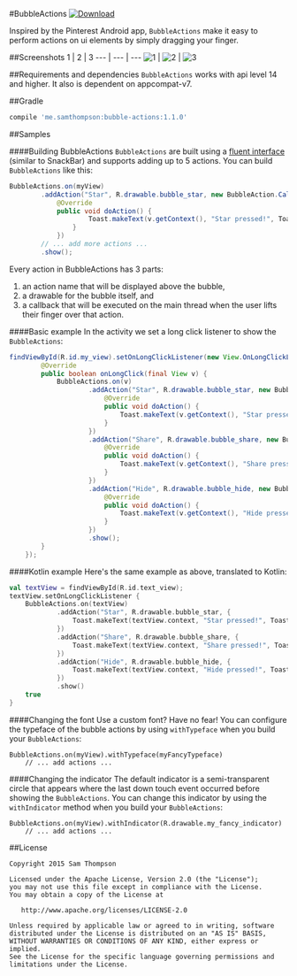 #BubbleActions [ ![Download](https://api.bintray.com/packages/samthompson/maven/bubble-actions/images/download.svg) ](https://bintray.com/samthompson/maven/bubble-actions/_latestVersion) 

Inspired by the Pinterest Android app, `BubbleActions` make it easy to perform actions 
on ui elements by simply dragging your finger.

##Screenshots
1 | 2 | 3
--- | --- | --- 
![1](http://i.imgur.com/jbI6Bay.gif) | ![2](http://i.imgur.com/YEtNBmn.gif)  | ![3](http://i.imgur.com/BKllyFY.gif)


##Requirements and dependencies
`BubbleActions` works with api level 14 and higher. It also is dependent on appcompat-v7.


##Gradle
```groovy
compile 'me.samthompson:bubble-actions:1.1.0'
```


##Samples

####Building BubbleActions
`BubbleActions` are built using a [fluent interface](https://en.wikipedia.org/wiki/Fluent_interface) 
(similar to SnackBar) and supports adding up to 5 actions. You can build `BubbleActions` like this:
```java
BubbleActions.on(myView)
        .addAction("Star", R.drawable.bubble_star, new BubbleAction.Callback() {
            @Override
            public void doAction() {
                    Toast.makeText(v.getContext(), "Star pressed!", Toast.LENGTH_SHORT).show();
                }
            })
        // ... add more actions ...
        .show();
```
Every action in BubbleActions has 3 parts:

1. an action name that will be displayed above the bubble,
2. a drawable for the bubble itself, and
3. a callback that will be executed on the main thread when the user lifts their finger over that action.

####Basic example
In the activity we set a long click listener to show the `BubbleActions`:
```java
findViewById(R.id.my_view).setOnLongClickListener(new View.OnLongClickListener() {
        @Override
        public boolean onLongClick(final View v) {
            BubbleActions.on(v)
                    .addAction("Star", R.drawable.bubble_star, new BubbleActions.Callback() {
                        @Override
                        public void doAction() {
                            Toast.makeText(v.getContext(), "Star pressed!", Toast.LENGTH_SHORT).show();
                        }
                    })
                    .addAction("Share", R.drawable.bubble_share, new BubbleActions.Callback() {
                        @Override
                        public void doAction() {
                            Toast.makeText(v.getContext(), "Share pressed!", Toast.LENGTH_SHORT).show();
                        }
                    })
                    .addAction("Hide", R.drawable.bubble_hide, new BubbleActions.Callback() {
                        @Override
                        public void doAction() {
                            Toast.makeText(v.getContext(), "Hide pressed!", Toast.LENGTH_SHORT).show();
                        }
                    })
                    .show();
        }
    });
```

####Kotlin example
Here's the same example as above, translated to Kotlin:
```kotlin
val textView = findViewById(R.id.text_view);
textView.setOnLongClickListener {
    BubbleActions.on(textView)
            .addAction("Star", R.drawable.bubble_star, {
                Toast.makeText(textView.context, "Star pressed!", Toast.LENGTH_SHORT).show()
            })
            .addAction("Share", R.drawable.bubble_share, {
                Toast.makeText(textView.context, "Share pressed!", Toast.LENGTH_SHORT).show()
            })
            .addAction("Hide", R.drawable.bubble_hide, {
                Toast.makeText(textView.context, "Hide pressed!", Toast.LENGTH_SHORT).show()
            })
            .show()
    true
}
```

####Changing the font
Use a custom font? Have no fear! You can configure the typeface of the bubble actions by using `withTypeface` when
you build your `BubbleActions`:
```
BubbleActions.on(myView).withTypeface(myFancyTypeface)
    // ... add actions ...
```

####Changing the indicator
The default indicator is a semi-transparent circle that appears where the last down touch event occurred before
showing the `BubbleActions`. You can change this indicator by using the `withIndicator` method 
when you build your `BubbleActions`:
```
BubbleActions.on(myView).withIndicator(R.drawable.my_fancy_indicator)
    // ... add actions ...
```


##License
```
Copyright 2015 Sam Thompson

Licensed under the Apache License, Version 2.0 (the "License");
you may not use this file except in compliance with the License.
You may obtain a copy of the License at

   http://www.apache.org/licenses/LICENSE-2.0

Unless required by applicable law or agreed to in writing, software
distributed under the License is distributed on an "AS IS" BASIS,
WITHOUT WARRANTIES OR CONDITIONS OF ANY KIND, either express or implied.
See the License for the specific language governing permissions and
limitations under the License.
```
